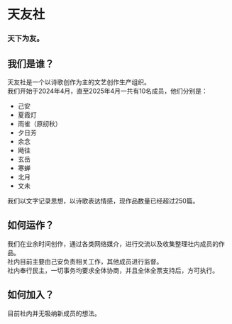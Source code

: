 # 天友社
### 天下为友。
## 我们是谁？
天友社是一个以诗歌创作为主的文艺创作生产组织。  
我们开始于2024年4月，直至2025年4月一共有10名成员，他们分别是：
- 己安
- 夏霞灯
- 雨雀（原纫秋）
- 夕日芳
- 余念
- 飏往
- 玄岳
- 寒蝉
- 北月
- 文未

我们以文字记录思想，以诗歌表达情感，现作品数量已经超过250篇。
## 如何运作？
我们在业余时间创作，通过各类网络媒介，进行交流以及收集整理社内成员的作品。  
社内目前主要由己安负责相关工作，其他成员进行监督。  
社内奉行民主，一切事务均要求全体协商，并且全体全票支持后，方可执行。
## 如何加入？
目前社内并无吸纳新成员的想法。

